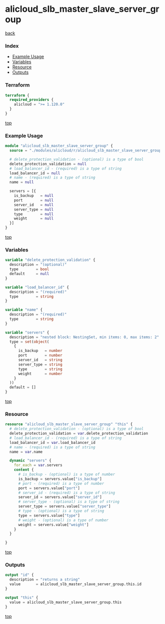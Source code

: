 # alicloud_slb_master_slave_server_group

[back](../alicloud.md)

### Index

- [Example Usage](#example-usage)
- [Variables](#variables)
- [Resource](#resource)
- [Outputs](#outputs)

### Terraform

```terraform
terraform {
  required_providers {
    alicloud = ">= 1.120.0"
  }
}
```

[top](#index)

### Example Usage

```terraform
module "alicloud_slb_master_slave_server_group" {
  source = "./modules/alicloud/r/alicloud_slb_master_slave_server_group"

  # delete_protection_validation - (optional) is a type of bool
  delete_protection_validation = null
  # load_balancer_id - (required) is a type of string
  load_balancer_id = null
  # name - (required) is a type of string
  name = null

  servers = [{
    is_backup   = null
    port        = null
    server_id   = null
    server_type = null
    type        = null
    weight      = null
  }]
}
```

[top](#index)

### Variables

```terraform
variable "delete_protection_validation" {
  description = "(optional)"
  type        = bool
  default     = null
}

variable "load_balancer_id" {
  description = "(required)"
  type        = string
}

variable "name" {
  description = "(required)"
  type        = string
}

variable "servers" {
  description = "nested block: NestingSet, min items: 0, max items: 2"
  type = set(object(
    {
      is_backup   = number
      port        = number
      server_id   = string
      server_type = string
      type        = string
      weight      = number
    }
  ))
  default = []
}
```

[top](#index)

### Resource

```terraform
resource "alicloud_slb_master_slave_server_group" "this" {
  # delete_protection_validation - (optional) is a type of bool
  delete_protection_validation = var.delete_protection_validation
  # load_balancer_id - (required) is a type of string
  load_balancer_id = var.load_balancer_id
  # name - (required) is a type of string
  name = var.name

  dynamic "servers" {
    for_each = var.servers
    content {
      # is_backup - (optional) is a type of number
      is_backup = servers.value["is_backup"]
      # port - (required) is a type of number
      port = servers.value["port"]
      # server_id - (required) is a type of string
      server_id = servers.value["server_id"]
      # server_type - (optional) is a type of string
      server_type = servers.value["server_type"]
      # type - (optional) is a type of string
      type = servers.value["type"]
      # weight - (optional) is a type of number
      weight = servers.value["weight"]
    }
  }

}
```

[top](#index)

### Outputs

```terraform
output "id" {
  description = "returns a string"
  value       = alicloud_slb_master_slave_server_group.this.id
}

output "this" {
  value = alicloud_slb_master_slave_server_group.this
}
```

[top](#index)